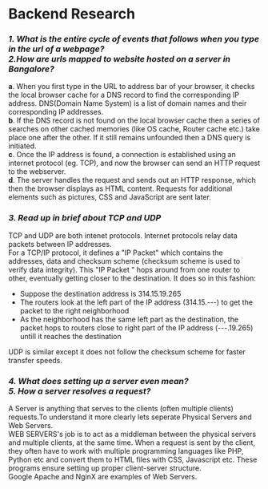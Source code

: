 # Backend Research

### *1. What is the entire cycle of events that follows when you type in the url of a webpage? <br/> 2.How are urls mapped to website hosted on a server in Bangalore?*


__a__.  When you first type in the URL to address bar of your browser, it  checks the local browser cache for a DNS record to find the corresponding IP address.
DNS(Domain Name System) is a list of domain names and their corresponding IP addresses. <br /> 
__b__.  If the DNS record is not found on the local browser cache 
then a series of searches on other cached memories (like OS cache, Router cache etc.) take place one after the other. If it still remains unfounded then a DNS query is initiated.<br /> 
__c__.  Once the IP address is found, a connection is established using an internet protocol (eg. TCP), and now the browser can send an HTTP request to the webserver.<br />
__d__.  The server handles the
request and sends out an HTTP response, which then the browser displays as HTML content. Requests for additional elements such as pictures, CSS and JavaScript
are sent later.<br/>

### *3. Read up in brief about TCP and UDP*
TCP and UDP are both intenet protocols. Internet protocols relay data packets between IP addresses. <br />
For a TCP/IP protocol, it defines a "IP Packet" which contains the addresses, data and checksum scheme (checksum scheme is used to verify data integrity). This "IP Packet " hops around from one router to other, eventually getting closer to the destination. It does so in this fashion:<br />
- Suppose the destination address is 314.15.19.265<br />
- The routers look at the left part of the IP address (314.15.---) to get the packet to the right neighborhood<br />
- As the neighborhood has the same left part as the destination, the packet hops to routers close to right part of the IP 
address (---.19.265) untill it reaches the destination<br />

UDP is similar except it does not follow the checksum scheme for faster transfer speeds.

### *4. What does setting up a server even mean?* <br /> *5. How a server resolves a request?*
A Server is anything that serves to the clients (often multiple clients) requests.To understand it more clearly lets seperate Physical Servers and Web Servers. <br />
WEB SERVERS's job is to act as a middleman between the physical servers and multiple clients, at the same time. When a request is sent by the client, they often have to work with multiple programming languages like PHP, Python etc and convert them to HTML files with CSS, Javascript etc. These programs ensure setting up proper client-server structure.<br />
Google Apache and NginX are examples of Web Servers.<br />
